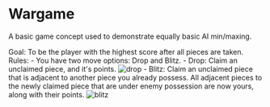 # Wargame
A basic game concept used to demonstrate equally basic AI min/maxing.

Goal:  To be the player with the highest score after all pieces are taken.
Rules:
	- You have two move options: Drop and Blitz.
	- Drop: Claim an unclaimed piece, and it's points.
	![drop](http://i.imgur.com/m55M6rU.png)
	- Blitz: Claim an unclaimed piece that is adjacent to another piece you already possess. All adjacent pieces to the newly claimed piece that are under enemy possession are now yours, along with their points.
	![blitz](http://i.imgur.com/ex7lleY.png)